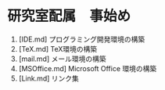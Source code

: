 # 研究室配属　事始め

1. [IDE.md] プログラミング開発環境の構築
2. [TeX.md] TeX環境の構築
3. [mail.md] メール環境の構築
4. [MSOffice.md] Microsoft Office 環境の構築
5. [Link.md] リンク集
